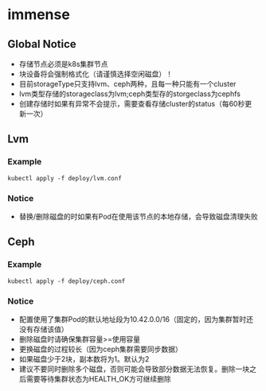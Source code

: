 # immense

## Global Notice
* 存储节点必须是k8s集群节点
* 块设备将会强制格式化（请谨慎选择空闲磁盘）！
* 目前storageType只支持lvm、ceph两种，且每一种只能有一个cluster
* lvm类型存储的storageclass为lvm;ceph类型存的storgeclass为cephfs
* 创建存储时如果有异常不会提示，需要查看存储cluster的status（每60秒更新一次）

## Lvm
### Example
`kubectl apply -f deploy/lvm.conf`
### Notice
* 替换/删除磁盘的时如果有Pod在使用该节点的本地存储，会导致磁盘清理失败

## Ceph
### Example
`kubectl apply -f deploy/ceph.conf`

### Notice
* 配置使用了集群Pod的默认地址段为10.42.0.0/16（固定的，因为集群暂时还没有存储该值）
* 删除磁盘时请确保集群容量>=使用容量
* 更换磁盘的过程较长（因为ceph集群需要同步数据）
* 如果磁盘少于2块，副本数将为1。默认为2
* 建议不要同时删除多个磁盘，否则可能会导致部分数据无法恢复。删除一块之后需要等待集群状态为HEALTH_OK方可继续删除
